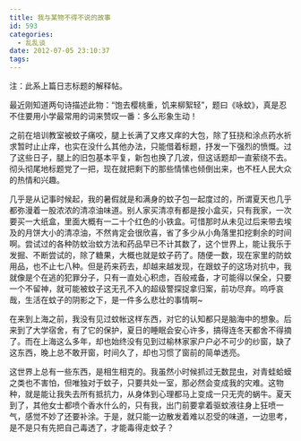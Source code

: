 ```yaml
---
title: 我与某物不得不说的故事
id: 593
categories:
  - 乱乱谈
date: 2012-07-05 23:10:37
tags:
---
```


注：此系上篇日志标题的解释帖。

最近刚知道两句诗描述此物：“饱去樱桃重，饥来柳絮轻”，题曰《咏蚊》，真是忍不住要用小学最常用的词来赞叹一番：多么形象生动！

之前在培训教室被蚊子痛咬，腿上长满了又疼又痒的大包，除了狂挠和涂点药水祈求暂时止止痒，也实在没什么其他办法，只能借着标题，抒发一下强烈的愤慨。过了这些日子，腿上的旧包基本平复，新包也换了几波，但这话题却一直萦绕不去。彻头彻尾地标题党了一把，现在就把剩下的那些情愫也倾倒出来，也不枉人民大众的热情和兴趣。

几乎是从记事时候起，我的暑假就是和满身的蚊子包一起度过的，所谓夏天也几乎都弥漫着一股浓浓的清凉油味道。别人家买清凉有都是按小盒买，只有我家，一次要买一大纸盒，里面大概有一二十个红色的小铁盒。可惜那时从未见过后来带去埃及的月饼大小的清凉油，不然肯定会很欣喜，省了多少从小角落里扣挖剩余的时间啊。尝试过的各种防蚊治蚊方法和药品早已不计其数了，这个世界上，能让我乐于发掘、不断尝试的，除了糖果，大概也就是蚊子药了。随便一数，现在家里的防蚊用品，也不止七八种。但是药来药去，却越来越发现，在跟蚊子的这场对抗中，我就像是个在逃的犯罪分子，只有一直处心积虑，百般戒备，才可能得以保全，只要一个不留神，就可能被蚊子这无孔不入的超级警探捉拿归案，前功尽弃。呜呼哀哉，生活在蚊子的阴影之下，是一件多么悲壮的事情啊~

在来到上海之前，我没有见过蚊帐这样东西，对它的认知都只是脑海中的想象。后来到了大学宿舍，有了它的保护，夏日的睡眠会安心许多，搞得连冬天都舍不得摘了。而在上海这么多年，却也始终没有见到过榆林家家户户必不可少的纱窗，缺了这东西，晚上总不敢开窗，时间久了，却也习惯了窗前的简单透亮。

这世界上总有一些东西，是相生相克的。我虽然小时候抓过无数昆虫，对青蛙蛤蟆之类也不害怕，但唯独对于蚊子，只要共处一室，那必然会变成我的灾难。这物种，就是能让我失去所有抵抗力，从身体到心理都马上变成一只无壳的蜗牛。夏天到了，其他女士都喷个香水什么的，只有我，出门前要拿着驱蚊液往身上狂喷一气，感觉不妙了还要补涂。于是，就只能一边散发着难以忍受的味道，一边思考，是不是只有先把自己毒透了，才能毒得走蚊子？
